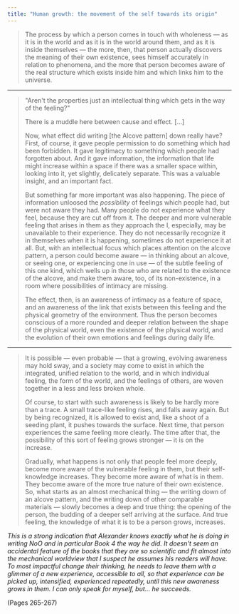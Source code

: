 ```yaml
---
title: "Human growth: the movement of the self towards its origin"
---
```


> The process by which a person comes in touch with wholeness — as it is in the world and as it is in the world around them, and as it is inside themselves — the more, then, that person actually discovers the meaning of their own existence, sees himself accurately in relation to phenomena, and the more that person becomes aware of the real structure which exists inside him and which links him to the universe.

---

> "Aren't the properties just an intellectual thing which gets in the way of the feeling?"
> 
> There is a muddle here between cause and effect. […]
> 
> Now, what effect did writing [the Alcove pattern] down really have?
> First, of course, it gave people permission to do something which had been forbidden. It gave legitimacy to something which people had forgotten about. And it gave information, the information that life might increase within a space if there was a smaller space within, looking into it, yet slightly, delicately separate. This was a valuable insight, and an important fact.
> 
> But something far more important was also happening. The piece of information unloosed the *possibility* of feelings which people had, but were not aware they had. Many people do not experience what they feel, because they are cut off from it. The deeper and more vulnerable feeling that arises in them as they approach the I, especially, may be unavailable to their experience. They do not necessarily recognize it in themselves when it is happening, sometimes do not experience it at all. But, with an intellectual focus which places attention on the alcove pattern, a person could become aware — in thinking about an alcove, or seeing one, or experiencing one in use — of the subtle feeling of this one kind, which wells up in those who are related to the existence of the alcove, and make them aware, too, of its non-existence, in a room where possibilities of intimacy are missing.
> 
> The effect, then, is an awareness of intimacy as a feature of space, and an awareness of the link that exists between this feeling and the physical geometry of the environment. Thus the person becomes conscious of a more rounded and deeper relation between the shape of the physical world, even the existence of the physical world, and the evolution of their own emotions and feelings during daily life.

---

> It is possible — even probable — that a growing, evolving awareness may hold sway, and a society may come to exist in which the integrated, unified relation to the world, and in which individual feeling, the form of the world, and the feelings of others, are woven together in a less and less broken whole.
> 
> Of course, to start with such awareness is likely to be hardly more than a trace. A small trace-like feeling rises, and falls away again. But by being recognized, it is allowed to exist and, like a shoot of a seeding plant, it pushes towards the surface. Next time, that person experiences the same feeling more clearly. The time after that, the possibility of this sort of feeling grows stronger — it is on the increase.
> 
> Gradually, what happens is not only that people feel more deeply, become more aware of the vulnerable feeling in them, but their self-knowledge increases. They become more aware of what is in them. They become aware of the more true nature of their own existence. So, what starts as an almost mechanical thing — the writing down of an alcove pattern, and the writing down of other comparable materials — slowly becomes a deep and true thing: the opening of the person, the budding of a deeper self arriving at the surface. And true feeling, the knowledge of what it is to be a person grows, increases.

*This is a strong indication that Alexander knows exactly what he is doing in writing NoO and in particular Book 4 the way he did. It doesn't seem an accidental feature of the books that they are so scientific and fit almost into the mechanical worldview that I suspect he assumes his readers will have. To most impactful change their thinking, he needs to leave them with a glimmer of a new experience, accessible to all, so that experience can be picked up, intensified, experienced repeatedly, until this new awareness grows in them. I can only speak for myself, but… he succeeds.*

(Pages 265-267)
